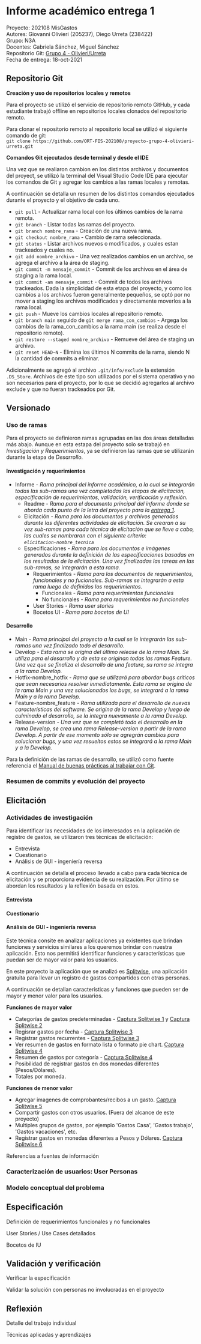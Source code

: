 # Informe académico entrega 1

Proyecto: 202108 MisGastos  
Autores: Giovanni Olivieri (205237), Diego Urreta (238422)  
Grupo: N3A  
Docentes: Gabriela Sánchez, Miguel Sánchez  
Repositorio Git: [Grupo 4 - Olivieri/Urreta](https://github.com/ORT-FIS-202108/proyecto-grupo-4-olivieri-urreta.git)  
Fecha de entrega: 18-oct-2021

## Repositorio Git

**Creación y uso de repositorios locales y remotos**

Para el proyecto se utilizó el servicio de repositorio remoto GitHub, y cada estudiante trabajó offline en repositorios locales clonados del repositorio remoto.

Para clonar el repositorio remoto al repositorio local se utilizó el siguiente comando de git:  
```git clone https://github.com/ORT-FIS-202108/proyecto-grupo-4-olivieri-urreta.git```

**Comandos Git ejecutados desde terminal y desde el IDE**

Una vez que se realiaron cambion en los distintos archivos y documentos del proyect, se utilizó la terminal del Visual Studio Code IDE para ejecutar los comandos de Git y agregar los cambios a las ramas locales y remotas.

A continuación se detalla un resumen de los distintos comandos ejecutados durante el proyecto y el objetivo de cada uno.

- ```git pull``` - Actualizar rama local con los últimos cambios de la rama remota.
- ```git branch``` - Listar todas las ramas del proyecto.
- ```git branch nombre_rama``` - Creación de una nueva rama.
- ```git checkout nombre_rama``` - Cambio de rama seleccionada.
- ```git status``` - Listar archivos nuevos o modificados, y cuales estan trackeados y cuales no. 
- ```git add nombre_archivo``` - Una vez realizados cambios en un archivo, se agrega el archivo a la área de staging.
- ```git commit -m mensaje_commit``` - Commit de los archivos en el área de staging a la rama local.
- ```git commit -am mensaje_commit``` - Commit de todos los archivos trackeados. Dada la simplicidad de esta etapa del proyecto, y como los cambios a los archivos fueron generalmente pequeños, se optó por no mover a staging los archivos modificados y directamente moverlos a la rama local.
- ```git push``` - Mueve los cambios locales al repositorio remoto.
- ```git branch main``` seguido de ```git merge rama_con_cambios``` - Argega los cambios de la rama_con_cambios a la rama main (se realiza desde el repositorio remoto).
- ```git restore --staged nombre_archivo``` - Remueve del área de staging un archivo.
- ```git reset HEAD~N``` - Elimina los últimos N commits de la rama, siendo N la cantidad de commits a eliminar.

Adicionalmente se agregó al archivo ```.git/info/exclude``` la extensión ```.DS_Store```. Archivos de este tipo son utilizados por el sistema operativo y no son necesarios para el proyecto, por lo que se decidió agregarlos al archivo exclude y que no fueran trackeados por Git.

## Versionado

### Uso de ramas

Para el proyecto se definieron ramas agrupadas en las dos áreas detalladas más abajo. Aunque en esta estapa del proyecto solo se trabajó en *Investigación y Requerimientos*, ya se definieron las ramas que se utilizarán durante la etapa de *Desarrollo*. 

#### Investigación y requerimientos
- Informe - *Rama principal del informe académico, a la cual se integrarán todas las sub-ramas una vez completadas las etapas de elicitación, especificación de requerimientos, validación, verificación y reflexión.*
  - Readme - *Rama para el documento principal del informe donde se aborda cada punto de la letra del proyecto para la [ entrega 1](../letra.md).*
  - Elicitación - *Rama para los documentos y archivos generados durante las diferentes actividades de elicitación. Se crearan a su vez sub-ramas para cada técnica de elicitación que se lleve a cabo, las cuales se nombraran con el siguiente criterio:  
  ```elicitacion-nombre_tecnica```*
  - Especificaciones - *Rama para los documentos e imágenes generados durante la definición de las especificaciones basadas en los resultados de la elicitación. Una vez finalizadas las tareas en las sub-ramas, se integrarán a esta rama.*
    - Requerimientos - *Rama para los documentos de requerimientos, funcionales y no fucionales. Sub-ramas se integrarán a esta rama luego de definidos los requerimientos.*
      - Funcionales - *Rama para requerimientos funcionales*
      - No funcionales - *Rama para requerimientos no funcionales*
    - User Stories - *Rama user stories*
    - Bocetos UI - *Rama para bocetos de UI*
  
#### Desarrollo
- Main - *Rama principal del proyecto a la cual se le integrarán las sub-ramas una vez finalizado todo el desarrollo.*
- Develop - *Esta rama se origina del último release de la rama Main. Se utiliza para el desarrollo y de esta se originan todas las ramas Feature. Una vez que se finaliza el desarrollo de una feature, su rama se integra a la rama Develop.*
- Hotfix-nombre_hotfix - *Rama que se utilizará para abordar bugs críticos que sean necesarios resolver inmediatamente. Esta rama se origina de la rama Main y una vez solucionados los bugs, se integrará a la rama Main y a la rama Develop.*
- Feature-nombre_feature - *Rama utilizada para el desarrollo de nuevas características del software. Se origina de la rama Develop y luego de culminado el desarrollo, se la integra nuevamente a la rama Develop.*
- Release-version - *Una vez que se completó todo el desarrollo en la rama Develop, se crea una rama Release-version a partir de la rama Develop. A partir de ese momento sólo se agregrán cambios para solucionar bugs, y una vez resueltos estos se integrará a la rama Main y a la Develop.*

Para la definición de las ramas de desarrollo, se utilizó como fuente referencia el [Manual de buenas prácticas al trabajar con Git](https://david-estevez.gitbooks.io/the-git-the-bad-and-the-ugly/content/es/buenas-practicas-al-trabajar-con-git.html).

### Resumen de commits y evolución del proyecto

## Elicitación

### Actividades de investigación

Para identificar las necesidades de los interesados en la aplicación de registro de gastos, se utilizaron tres técnicas de elicitación:

- Entrevista
- Cuestionario
- Análisis de GUI - ingeniería reversa

A continuación se detalla el proceso llevado a cabo para cada técnica de elicitación y se proporciona evidencia de su realización. Por último se abordan los resultados y la reflexión basada en estos.



#### Entrevista

#### Cuestionario

#### Análisis de GUI - ingeniería reversa

Este técnica consite en analizar aplicaciones ya existentes que brindan funciones y servicios similares a los queremos brindar con nuestra aplicación. Esto nos permitirá identificar funciones y características que puedan ser de mayor valor para los usuarios. 

En este proyecto la aplicación que se analizó es [Splitwise](https://www.splitwise.com/), una aplicación gratuita para llevar un registro de gastos compartidos con otras personas.

A continuación se detallan características y funciones que pueden ser de mayor y menor valor para los usuarios.

**Funciones de mayor valor** 
- Categorías de gastos predeterminadas - [Captura Splitwise 1](../docs/investigacion/capturas-splitwise/ingreso-gasto-nuevo.jpg) y [Captura Splitwise 2](../docs/investigacion/capturas-splitwise/categorias-gastos.png)
- Regisrar gastos por fecha - [Captura Splitwise 3](../docs/investigacion/capturas-splitwise/config-gasto-recurrente.jpg)
- Registrar gastos recurrentes - [Captura Splitwise 3](../docs/investigacion/capturas-splitwise/config-gasto-recurrente.jpg)
- Ver resumen de gastos en formato lista o formato pie chart. [Captura Splitwise 4](../docs/investigacion/capturas-splitwise/resumen-gastos.png)
- Resumen de gastos por categoría - [Captura Splitwise 4](../docs/investigacion/capturas-splitwise/resumen-gastos.png)
- Posibilidad de registrar gastos en dos monedas diferentes (Pesos/Dólares).
- Totales por moneda.

**Funciones de menor valor** 
- Agregar imagenes de comprobantes/recibos a un gasto. [Captura Splitwise 5](../docs/investigacion/capturas-splitwise/adjuntar-imagenes.png)
- Compartir gastos con otros usuarios. (Fuera del alcance de este proyecto)
- Multiples grupos de gastos, por ejemplo 'Gastos Casa', 'Gastos trabajo', 'Gastos vacaciones', etc.
- Registrar gastos en monedas diferentes a Pesos y Dólares. [Captura Splitwise 6](../docs/investigacion/capturas-splitwise/multiples-monedas.png)

Referencias a fuentes de información


### Caracterización de usuarios: User Personas

### Modelo conceptual del problema

## Especificación

Definición de requerimientos funcionales y no funcionales

User Stories / Use Cases detallados

Bocetos de IU

## Validación y verificación

Verificar la especificación

Validar la solución con personas no involucradas en el proyecto

## Reflexión

Detalle del trabajo individual

Técnicas aplicadas y aprendizajes



